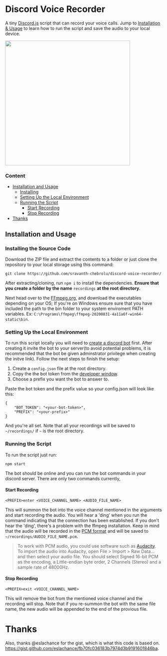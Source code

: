 # Discord Voice Recorder

A tiny [Discord.js](https://discord.js.org/#/) script that can record your voice calls. Jump to [Installation & Usage](https://github.com/sravanth-chebrolu/discord-voice-recorder#installation-and-usage) to learn how to run the script and save the audio to your local device.

<img src="https://i.imgur.com/y6JCNNA.png" width="400" align="center">

### Content

-    [Installation and Usage](#installation-and-usage)
     -    [Installing](#installing)
     -    [Setting Up the Local Environment](#setting-up-the-local-environment)
     -    [Running the Script](#running-the-script)
          -    [Start Recording](#start-recording)
          -    [Stop Recording](#stop-recording)
-    [Thanks](#thanks)

## Installation and Usage

### Installing the Source Code

Download the ZIP file and extract the contents to a folder or just clone the repository to your local storage using this command:

```
git clone https://github.com/sravanth-chebrolu/discord-voice-recorder/
```

After extracting/cloning, run `npm i` to install the dependencies. **Ensure that you create a folder by the name** `recordings` **at the root directory.**

Next head over to the [FFmpeg.org](https://ffmpeg.org/download.html), and download the executables depending on your OS; If you're on Windows ensure sure that you have included the path to the bin folder to your system enviroment PATH variables. Ex: `C:\Programs\ffmpeg\ffmpeg-20200831-4a11a6f-win64-static\bin`.

### Setting Up the Local Environment

To run this script locally you will need to [create a discord bot](https://discordpy.readthedocs.io/en/latest/discord.html) first. After creating it invite the bot to your server(to avoid potential problems, it is recommended that the bot be given adminstrator privilege when creating the initve link). Follow the next steps to finish the setup:

1. Create a `config.json` file at the root directory.
2. Copy the the bot token from the [developer window](https://discord.com/developers/applications).
3. Choose a prefix you want the bot to answer to.

Paste the bot token and the prefix value so your config.json will look like this:

```
{
    "BOT_TOKEN": "<your-bot-token>",
    "PREFIX": "<your-prefix>"
}
```

And you're all set. Note that all your recordings will be saved to `~/recordings/` if `~` is the root directory.

### Running the Script

To run the script just run:

```
npm start
```

The bot should be online and you can run the bot commands in your discord server. There are only two commands currently,

#### Start Recording

```
<PREFIX>enter <VOICE_CHANNEL_NAME> <AUDIO_FILE_NAME>
```

This will summon the bot into the voice channel mentioned in the arguments and start recording the audio. You will hear a 'ding' when you run the command indicating that the connection has been established. If you don't hear the 'ding', there's a problem with the ffmpeg installation. Keep in mind that the audio will be recorded in the [PCM format](https://en.wikipedia.org/wiki/Pulse-code_modulation) and will be saved to `~/recordings/AUDIO_FILE_NAME.pcm`.

> To work with PCM audio, you could use software such as [Audacity](https://www.audacityteam.org/). To import the audio into Audacity, open File > Import > Raw Data... and then select your audio file. You should select Signed 16-bit PCM as the encoding, a Little-endian byte order, 2 Channels (Stereo) and a sample rate of 48000Hz.

#### Stop Recording

```
<PREFIX>exit <VOICE_CHANNEL_NAME>
```

This will remove the bot from the mentioned voice channel and the recording will stop. Note that if you re-summon the bot with the same file name, the new audio will be appended to the end of the provious file.

# Thanks

Also, thanks @eslachance for the gist, which is what this code is based on. https://gist.github.com/eslachance/fb70fc036183b7974d3b9191601846ba.
